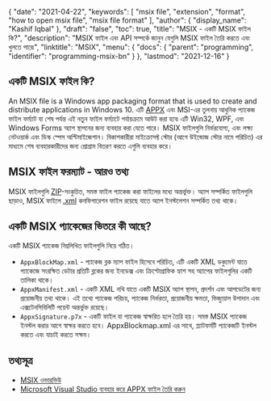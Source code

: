 {
  "date": "2021-04-22",
  "keywords": [
    "msix file",
    "extension",
    "format",
    "how to open msix file",
    "msix file format"
  ],
  "author": {
    "display_name": "Kashif Iqbal"
  },
  "draft": "false",
  "toc": true,
  "title": "MSIX - একটি MSIX ফাইল কি?",
  "description": "MSIX ফাইল এবং API সম্পর্কে জানুন যেগুলি MSIX ফাইল তৈরি করতে এবং খুলতে পারে৷",
  "linktitle": "MSIX",
  "menu": {
    "docs": {
      "parent": "programming",
      "identifier": "programming-msix-bn"
    }
  },
  "lastmod": "2021-12-16"
}

## একটি MSIX ফাইল কি?

An MSIX file is a Windows app packaging format that is used to create and distribute applications in Windows 10. এটি [APPX](/programming/appx/) এবং MSI-এর তুলনায় আধুনিক প্যাকেজ ফাইল ফর্ম্যাট যা শেষ পর্যন্ত এই নতুন ফাইল ফর্ম্যাটে পর্যায়ক্রমে আউট করা হবে৷ এটি Win32, WPF, এবং Windows Forms অ্যাপ স্থাপনের জন্য ব্যবহার করা যেতে পারে। MSIX ফাইলগুলি নির্ভরযোগ্য, এবং লক্ষ্য নেটওয়ার্ক এবং ডিস্ক স্পেস অপ্টিমাইজেশান। বিকাশকারীরা মাইক্রোসফ্ট স্টোর (আগে উইন্ডোজ স্টোর নামে পরিচিত) এর মাধ্যমে শেষ ব্যবহারকারীদের জন্য প্রোগ্রাম বিতরণ করতে এগুলি ব্যবহার করে।

## MSIX ফাইল ফরম্যাট - আরও তথ্য

MSIX ফাইলগুলি [ZIP](/compression/zip/)-সংকুচিত, সমস্ত ফাইল প্যাকেজ করা ফাইলের মধ্যে অন্তর্ভুক্ত। অ্যাপ সম্পর্কিত ফাইলগুলি ছাড়াও, MSIX ফাইলে [.xml](/web/xml/) কনফিগারেশন ফাইল রয়েছে যাতে অ্যাপ ইনস্টলেশন সম্পর্কিত তথ্য থাকে।

## একটি MSIX প্যাকেজের ভিতরে কী আছে?

একটি MSIX প্যাকেজ নিম্নলিখিত ফাইলগুলি নিয়ে গঠিত।

 * `AppxBlockMap.xml` - প্যাকেজ ব্লক ম্যাপ ফাইল হিসেবে পরিচিত, এটি একটি XML ডকুমেন্ট যাতে প্যাকেজে সংরক্ষিত ডেটার প্রতিটি ব্লকের জন্য ইনডেক্স এবং ক্রিপ্টোগ্রাফিক হ্যাশ সহ অ্যাপের ফাইলগুলির একটি তালিকা থাকে।
 * `AppxManifest.xml` - একটি XML নথি যাতে একটি MSIX অ্যাপ স্থাপন, প্রদর্শন এবং আপডেটের জন্য প্রয়োজনীয় তথ্য থাকে। এই তথ্যে প্যাকেজ পরিচয়, প্যাকেজ নির্ভরতা, প্রয়োজনীয় ক্ষমতা, ভিজ্যুয়াল উপাদান এবং এক্সটেনসিবিলিটি পয়েন্ট অন্তর্ভুক্ত রয়েছে।
 * `AppxSignature.p7x` - একটি ফাইল যা প্যাকেজ স্বাক্ষরিত হলে তৈরি হয়। সমস্ত MSIX প্যাকেজ ইনস্টল করার আগে স্বাক্ষর করতে হবে। AppxBlockmap.xml এর সাথে, প্ল্যাটফর্মটি প্যাকেজটি ইনস্টল করতে এবং যাচাই করতে সক্ষম।

## তথ্যসূত্র

 * [MSIX ওভারভিউ](https://learn.microsoft.com/en-us/windows/msix/overview)
 * [Microsoft Visual Studio ব্যবহার করে APPX ফাইল তৈরি করুন](https://learn.microsoft.com/en-us/windows/msix/desktop/vs-package-overview)

